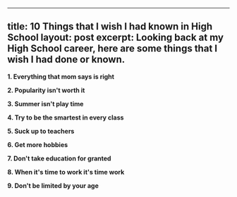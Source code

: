 ___
title: 10 Things that I wish I had known in High School
layout: post
excerpt: Looking back at my High School career, here are some things that I wish I had done or known. 
---

**1. Everything that mom says is right**

**2. Popularity isn't worth it**

**3. Summer isn't play time**

**4. Try to be the smartest in every class**

**5. Suck up to teachers**

**6. Get more hobbies**

**7. Don't take education for granted**

**8. When it's time to work it's time work**

**9. Don't be limited by your age**


